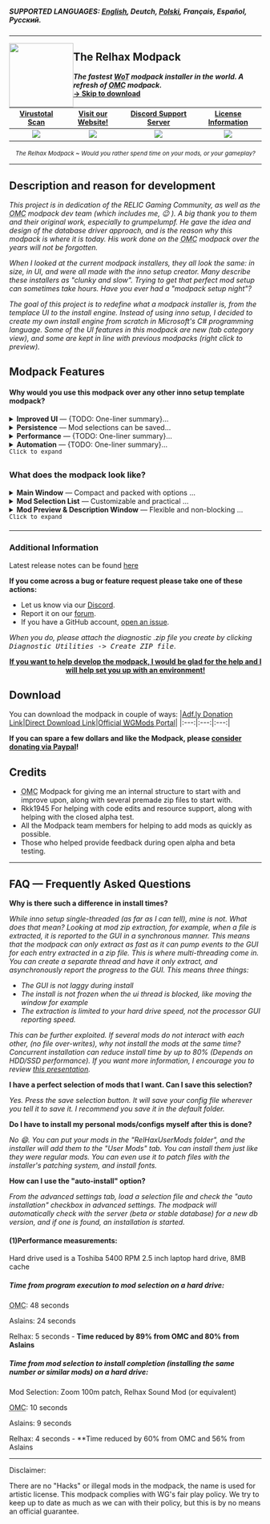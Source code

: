 ##### SUPPORTED LANGUAGES: [**<ins>English</ins>**](README.md), Deutch, [Polski](README.pl.md), Français, Español, Pусский.</sup>
***
<img align="left" width="128" height="128" src="https://raw.githubusercontent.com/Willster419/RelhaxModpack/master/RelhaxModpack/RelhaxModpack/Resources/modpack_icon.ico">

## The Relhax Modpack
***The fastest <abbr title="World of Tanks">WoT</abbr> modpack installer in the world. A refresh of <abbr title="Odem Mortis Community">OMC</abbr> modpack.***<br/>
**[-> Skip to download](#download)**

|[Virustotal Scan](https://www.virustotal.com/#/file/f4e7b13d8e188fff7e604802a96acc43842394cf5d7d94ad82ffce0d20e86b6e/detection)|[Visit our Website!](https://relhaxmodpack.com/)|**[Discord Support Server](https://discordapp.com/invite/58fdPvK)**|[License Information](https://github.com/Willster419/RelhaxModpack/blob/master/LICENSE)|
|:-------------:|:-------------:|:-------------:|:-------------:|
|![](https://img.shields.io/github/v/release/Willster419/RelhaxModpack?color=85c6cc&label=Version)|![](https://img.shields.io/github/downloads/Willster419/RelhaxModpack/total?color=4c6f74&label=Downloads)|![](https://img.shields.io/discord/303262090741940226?color=85c6cc&label=Discord)|![](https://img.shields.io/github/license/Willster419/RelhaxModpack?color=4c6f74&label=License)|
<p align="center"><small><i>The Relhax Modpack ~ Would you rather spend time on your mods, or your gameplay?</i></small></p>

***
## Description and reason for development
*This project is in dedication of the RELIC Gaming Community, as well as the <abbr title="Odem Mortis Community">OMC</abbr> modpack dev team (which includes me, :wink: ). A big thank you to them and their original work, especially to grumpelumpf. He gave the idea and design of the database driver approach, and is the reason why this modpack is where it is today. His work done on the <abbr title="Odem Mortis Community">OMC</abbr> modpack over the years will not be forgotten.*

*When I looked at the current modpack installers, they all look the same: in size, in UI, and were all made with the inno setup creator. Many describe these installers as "clunky and slow". Trying to get that perfect mod setup can sometimes take hours. Have you ever had a "modpack setup night"?*

*The goal of this project is to redefine what a modpack installer is, from the templace UI to the install engine. Instead of using inno setup, I decided to create my own install engine from scratch in Microsoft's C# programming language. Some of the UI features in this modpack are new (tab category view), and some are kept in line with previous modpacks (right click to preview).*

## Modpack Features
#### Why would you use this modpack over any other inno setup template modpack?
<details>
<summary><b>Improved UI</b> — {TODO: One-liner summary}...</summary>
	<ul>
		<li>Instead of a giant unscrollable list of hard-to-find mods to select from, the mods are presented in tabs, each tab page being a mod catagory. Xvm has a tab page, garage stats have a page, damagelogs have a page, etc. Mods per tab are sorted alphabetically</li>
		<li>For the first time in modpack history, there is a search feature where you can search for "that one mod" you want.</li>
		<li>There are multiple views to display the mod selection list in. Currently we have <abbr title="Odem Mortis Community">OMC</abbr> legacy view and the Relhax default view</li>
		<li>The application allows for DPI and font based application scaling. It is also 4K display ready.</li>
		<li>The Mod selection window and mod preview window are resizeable. The application will remember your last window settings and apply them upon loading the selection list</li>
		<li>The font can be changed to comic sans. This is a critical feature.</li>
		<li>The modpack can inform you if your local installation is out of date. This saves you from running a useless installation.</li>
		<li>The <abbr title="Odem Mortis Community">OMC</abbr> mod preview window has been redesigned, while keeping the familiar user interface:</li>
		<li>The preview window supports image links, sound file links, webpage links, and direct HTML code.</li>
			<ul>
				<li>Pictures load asynchronously. This means that The UI does not lock up waiting for the picture to load.</li>
				<li>The preview window is web-based, meaning you hard drive won't become cluttered with cached pictures.</li>
				<li>Each mod or config can have up to 1.2 million pictures. Other modpacks have only a few, or only 1 picture​</li>
			</ul>
		</ul>
</details>
<details>
<summary><b>Persistence</b> — Mod selections can be saved...</summary>
  <ul>
		<li>Like <abbr title="Odem Mortis Community">OMC</abbr> and Aslains, your mods selection can be saved.</li>
		<li>Unlike Aslains, you can save as many mod selections as you want, and save them where ever you like</li>
		<li>Unlike <abbr title="Odem Mortis Community">OMC</abbr>, you can use this selection file to automate the install process (See Automation Section)</li>
	</ul>
</details>
<details>
<summary><b>Performance</b> — {TODO: One-liner summary}...</summary>
  <ul>
		<li>For the first time in modpack history, the installation process is multi-threaded, meaning that it can install multiple mods at once. The install process is optimized for 8-core systems.</li>
		<li>The loading and installation times of this modpack vs. Inno setup modpacks have been reduced by up to  <b><ins>89%</b></ins> and <b><ins>60%</b></ins> on a standard hard drive using the standard extraction mode. The times are even further reduced for those with WoT installed on an SSD using the multicore extraction mode.</li>
	</ul>
</details>
<details>
<summary><b>Automation</b> — {TODO: One-liner summary}...</summary>
	<ul>
		<li>The modpack and be set at command line with a "/auto-install config_file_name.xml" switch to automatically install the modpack, with your preference of mods selected. In this situation, you could install without any interaction, and update all your mods in seconds.</li>
	</ul>
</details>
<samp><sup>Click to expand</sup></samp>

### What does the modpack look like?
<details>
	<summary><b>Main Window</b> — Compact and packed with options ...</summary>
	<p align="center"><img src=".github/readme_resources/en/main_window_1.png" alt="Main Window 1"/></p>
	<p align="center"><img src=".github/readme_resources/en/main_window_2.png" alt="Main Window 2"/></p>
	<p align="center"><img src=".github/readme_resources/en/main_window_3.png" alt="Main Window 3"/></p>
</details>

<details>
	<summary><b>Mod Selection List</b> — Customizable and practical ...</summary>
		<figure>
				<p align="center"><img src=".github/readme_resources/en/selection_lists.png" alt="Mod Selection List"/></p>
			</figcaption>Prefer the <abbr title="Odem Mortis Community">OMC</abbr> style selection view? No problem!<figcaption>
		</figure>
</details>

<details>
	<summary><b>Mod Preview & Description Window</b> — Flexible and non-blocking ...</summary>
	<p align="center"><img src=".github/readme_resources/en/mod_preview_1.png" alt="Mod Preview 1"/></p>
	<p align="center"><img src=".github/readme_resources/en/mod_preview_2.png" alt="Mod Preview 2"/></p>
</details>
<samp><sup>Click to expand</sup></samp>

***

### Additional Information

Latest release notes can be found [here](https://github.com/Willster419/RelhaxModpack/commits/master)

**If you come across a bug or feature request please take one of these actions:**
- Let us know via our [Discord](https://discordapp.com/invite/58fdPvK).
- Report it on our [forum](http://forums.relhaxmodpack.com/).
- If you have a GitHub account, [open an issue](https://github.com/Willster419/RelhaxModpack/issues).

*When you do, please attach the diagnostic .zip file you create by clicking <kbd>Diagnostic Utilities -> Create ZIP file</kbd>*.

<p align="center"><b><ins>If you want to help develop the modpack, I would be glad for the help and I will help set you up with an environment!</ins></b></p>

## Download
You can download the modpack in couple of ways:
|[Adf.ly Donation Link](http://adf.ly/1l28oP)|[Direct Download Link](http://bigmods.relhaxmodpack.com/RelhaxModpack/RelhaxModpack.exe)|[Official <abbr title="Wargaming Mods">WGMods</abbr> Portal](https://wgmods.net/392/)|
|:---:|:---:|:---:|

**If you can spare a few dollars and like the Modpack, please [consider donating via Paypal](https://www.paypal.com/cgi-bin/webscr?cmd=_s-xclick&hosted_button_id=76KNV8KXKYNG2)!**

## Credits
 - <abbr title="Odem Mortis Community">OMC</abbr> Modpack for giving me an internal structure to start with and improve upon, along with several premade zip files to start with.
 - Rkk1945 For helping with code edits and resource support, along with helping with the closed alpha test.
 - All the Modpack team members for helping to add mods as quickly as possible.
 - Those who helped provide feedback during open alpha and beta testing.
***
## FAQ — Frequently Asked Questions

**Why is there such a difference in install times?**

*While inno setup single-threaded (as far as I can tell), mine is not. What does that mean? Looking at mod zip extraction, for example, when a file is extracted, it is reported to the GUI in a synchronous manner. This means that the modpack can only extract as fast as it can pump events to the GUI for each entry extracted in a zip file. This is where multi-threading come in. You can create a separate thread and have it only extract, and asynchronously report the progress to the GUI. This means three things:*

 - *The GUI is not laggy during install*
 - *The install is not frozen when the ui thread is blocked, like moving the window for example*
 - *The extraction is limited to your hard drive speed, not the processor GUI reporting speed.*

*This can be further exploited. If several mods do not interact with each other, (no file over-writes), why not install the mods at the same time? Concurrent installation can reduce install time by up to 80% (Depends on HDD/SSD performance).*
*If you want more information, I encourage you to review [this presentation](https://docs.google.com/presentation/d/1H-6YLcEP3XfxeEhF21grP7Ypfw2im300201bz0NAuJI/edit#slide=id.g7bf2f002c6_0_83).*

**I have a perfect selection of mods that I want. Can I save this selection?**

*Yes. Press the save selection button. It will save your config file wherever you tell it to save it. I recommend you save it in the default folder.*

**Do I have to install my personal mods/configs myself after this is done?**

*No :smile:. You can put your mods in the "RelHaxUserMods folder", and the installer will add them to the "User Mods" tab. You can install them just like they were regular mods. You can even use it to patch files with the installer's patching system, and install fonts.*

**How can I use the "auto-install" option?**

*From the advanced settings tab, load a selection file and check the "auto installation" checkbox in advanced settings. The modpack will automatically check with the server (beta or stable database) for a new db version, and if one is found, an installation is started.*

#### (1)Performance measurements:
Hard drive used is a Toshiba 5400 RPM 2.5 inch laptop hard drive, 8MB cache
##### Time from program execution to mod selection on a hard drive:

  <abbr title="Odem Mortis Community">OMC</abbr>: 48 seconds

  Aslains: 24 seconds

  Relhax: 5 seconds - **Time reduced by 89% from OMC and 80% from Aslains**


##### Time from mod selection to install completion (installing the same number or similar mods) on a hard drive:

Mod Selection: Zoom 100m patch, Relhax Sound Mod (or equivalent)

  <abbr title="Odem Mortis Community">OMC</abbr>: 10 seconds

  Aslains: 9 seconds

  Relhax: 4 seconds - **Time reduced by 60% from OMC and 56% from Aslains


---

Disclaimer:

There are no "Hacks" or illegal mods in the modpack, the name is used for artistic license. This modpack complies with WG's fair play policy. We try to keep up to date as much as we can with their policy, but this is by no means an official guarantee.

